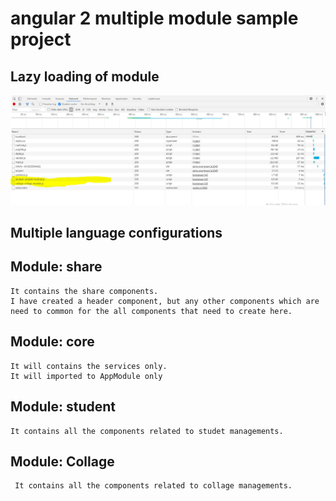 # angular 2 multiple module sample project

## Lazy loading of module

 ![Screenshot](https://github.com/subhashlamba/angular-2-multiple-module-sample-project/blob/main/Multiple-Module-Lazy-Load.JPG) 
 
## Multiple language configurations

## Module: share 

    It contains the share components. 
    I have created a header component, but any other components which are need to common for the all components that need to create here.

## Module: core

    It will contains the services only.
    It will imported to AppModule only

## Module: student

    It contains all the components related to studet managements.

## Module: Collage

     It contains all the components related to collage managements.
